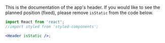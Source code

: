 This is the documentation of the app's header. If you would like to see the planned position (fixed), please remove `isStatic` from the code below.

```jsx
import React from 'react';
//import styled from 'styled-components';

<Header isStatic />;
```

